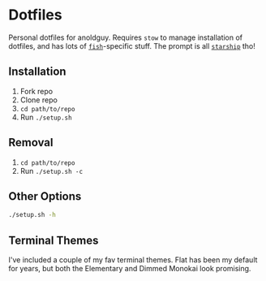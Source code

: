 # Dotfiles

Personal dotfiles for anoldguy. Requires `stow` to manage installation of dotfiles, and has lots of [`fish`](https://fishshell.com/)-specific stuff. The prompt is all [`starship`](https://starship.rs) tho!

## Installation

1. Fork repo
2. Clone repo
3. `cd path/to/repo`
4. Run `./setup.sh`

## Removal

1. `cd path/to/repo`
2. Run `./setup.sh -c`

## Other Options

```bash
./setup.sh -h
```

## Terminal Themes

I've included a couple of my fav terminal themes. Flat has been my default for years, but both the Elementary and Dimmed Monokai look promising.
